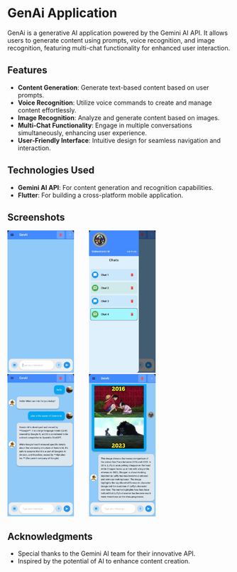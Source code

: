 # GenAi Application

GenAi is a generative AI application powered by the Gemini AI API. It allows users to generate content using prompts, voice recognition, and image recognition, featuring multi-chat functionality for enhanced user interaction.

## Features

- **Content Generation**: Generate text-based content based on user prompts.
- **Voice Recognition**: Utilize voice commands to create and manage content effortlessly.
- **Image Recognition**: Analyze and generate content based on images.
- **Multi-Chat Functionality**: Engage in multiple conversations simultaneously, enhancing user experience.
- **User-Friendly Interface**: Intuitive design for seamless navigation and interaction.

## Technologies Used

- **Gemini AI API**: For content generation and recognition capabilities.
- **Flutter**: For building a cross-platform mobile application.

## Screenshots

 <img src="screenshots/img0.jpg" width="150" height="320" style="margin-right: 30px; display: inline-block;"> <img src="screenshots/img1.jpg" width="150" height="320" style="margin-right: 30px; display: inline-block;"> <img src="screenshots/img2.jpg" width="150" height="320" style="margin-right: 30px; display: inline-block;"> <img src="screenshots/img3.jpg" width="150" height="320" style="margin-right: 30px; display: inline-block;"> 

## Acknowledgments
- Special thanks to the Gemini AI team for their innovative API.
- Inspired by the potential of AI to enhance content creation.
